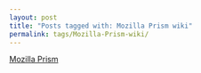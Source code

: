 ```yaml
---
layout: post
title: "Posts tagged with: Mozilla Prism wiki"
permalink: tags/Mozilla-Prism-wiki/
---
```

[Mozilla Prism](/2012/01/mozilla-prism)
